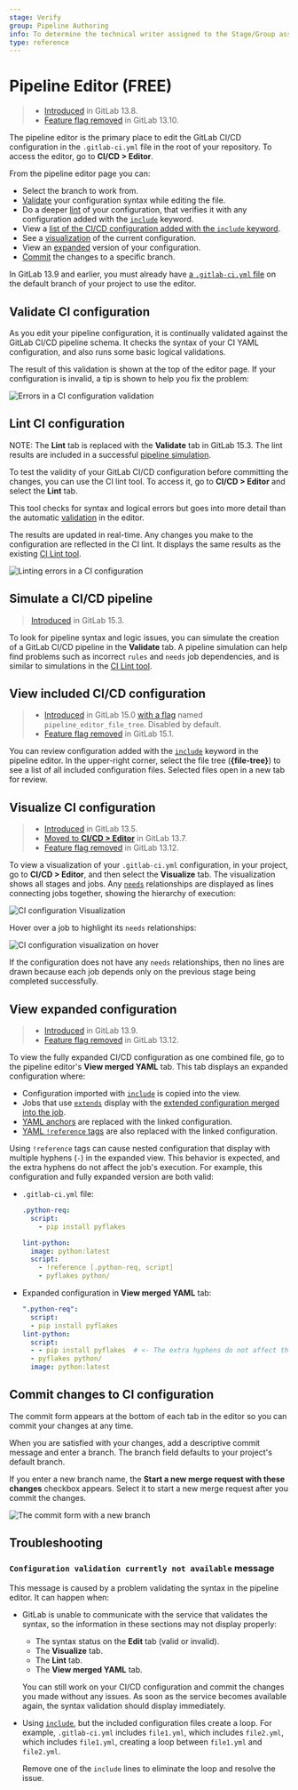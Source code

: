 ```yaml
---
stage: Verify
group: Pipeline Authoring
info: To determine the technical writer assigned to the Stage/Group associated with this page, see https://about.gitlab.com/handbook/product/ux/technical-writing/#assignments
type: reference
---
```


# Pipeline Editor **(FREE)**

> - [Introduced](https://gitlab.com/groups/gitlab-org/-/epics/4540) in GitLab 13.8.
> - [Feature flag removed](https://gitlab.com/gitlab-org/gitlab/-/issues/270059) in GitLab 13.10.

The pipeline editor is the primary place to edit the GitLab CI/CD configuration in
the `.gitlab-ci.yml` file in the root of your repository. To access the editor, go to **CI/CD > Editor**.

From the pipeline editor page you can:

- Select the branch to work from.
- [Validate](#validate-ci-configuration) your configuration syntax while editing the file.
- Do a deeper [lint](#lint-ci-configuration) of your configuration, that verifies it with any configuration
  added with the [`include`](../yaml/index.md#include) keyword.
- View a [list of the CI/CD configuration added with the `include` keyword](#view-included-cicd-configuration).
- See a [visualization](#visualize-ci-configuration) of the current configuration.
- View an [expanded](#view-expanded-configuration) version of your configuration.
- [Commit](#commit-changes-to-ci-configuration) the changes to a specific branch.

In GitLab 13.9 and earlier, you must already have [a `.gitlab-ci.yml` file](../quick_start/index.md#create-a-gitlab-ciyml-file)
on the default branch of your project to use the editor.

## Validate CI configuration

As you edit your pipeline configuration, it is continually validated against the GitLab CI/CD
pipeline schema. It checks the syntax of your CI YAML configuration, and also runs
some basic logical validations.

The result of this validation is shown at the top of the editor page. If your configuration
is invalid, a tip is shown to help you fix the problem:

![Errors in a CI configuration validation](img/pipeline_editor_validate_v13_8.png)

## Lint CI configuration

NOTE:
The **Lint** tab is replaced with the **Validate** tab in GitLab 15.3. The lint results are included
in a successful [pipeline simulation](#simulate-a-cicd-pipeline).

To test the validity of your GitLab CI/CD configuration before committing the changes,
you can use the CI lint tool. To access it, go to **CI/CD > Editor** and select the **Lint** tab.

This tool checks for syntax and logical errors but goes into more detail than the
automatic [validation](#validate-ci-configuration) in the editor.

The results are updated in real-time. Any changes you make to the configuration are
reflected in the CI lint. It displays the same results as the existing [CI Lint tool](../lint.md).

![Linting errors in a CI configuration](img/pipeline_editor_lint_v13_8.png)

## Simulate a CI/CD pipeline

> [Introduced](https://gitlab.com/gitlab-org/gitlab/-/issues/337282) in GitLab 15.3.

To look for pipeline syntax and logic issues, you can simulate the creation of a
GitLab CI/CD pipeline in the **Validate** tab. A pipeline simulation can help find
problems such as incorrect `rules` and `needs` job dependencies, and is similar to
simulations in the [CI Lint tool](../lint.md#simulate-a-pipeline).

## View included CI/CD configuration

> - [Introduced](https://gitlab.com/groups/gitlab-org/-/epics/7064) in GitLab 15.0 [with a flag](../../administration/feature_flags.md) named `pipeline_editor_file_tree`. Disabled by default.
> - [Feature flag removed](https://gitlab.com/gitlab-org/gitlab/-/issues/357219) in GitLab 15.1.

You can review configuration added with the [`include`](../yaml/index.md#include)
keyword in the pipeline editor. In the upper-right corner, select the file tree (**{file-tree}**)
to see a list of all included configuration files. Selected files open in a new tab
for review.

## Visualize CI configuration

> - [Introduced](https://gitlab.com/gitlab-org/gitlab/-/issues/241722) in GitLab 13.5.
> - [Moved to **CI/CD > Editor**](https://gitlab.com/gitlab-org/gitlab/-/issues/263141) in GitLab 13.7.
> - [Feature flag removed](https://gitlab.com/gitlab-org/gitlab/-/issues/290117) in GitLab 13.12.

To view a visualization of your `.gitlab-ci.yml` configuration, in your project,
go to **CI/CD > Editor**, and then select the **Visualize** tab. The
visualization shows all stages and jobs. Any [`needs`](../yaml/index.md#needs)
relationships are displayed as lines connecting jobs together, showing the
hierarchy of execution:

![CI configuration Visualization](img/ci_config_visualization_v13_7.png)

Hover over a job to highlight its `needs` relationships:

![CI configuration visualization on hover](img/ci_config_visualization_hover_v13_7.png)

If the configuration does not have any `needs` relationships, then no lines are drawn because
each job depends only on the previous stage being completed successfully.

## View expanded configuration

> - [Introduced](https://gitlab.com/gitlab-org/gitlab/-/issues/246801) in GitLab 13.9.
> - [Feature flag removed](https://gitlab.com/gitlab-org/gitlab/-/issues/301103) in GitLab 13.12.

To view the fully expanded CI/CD configuration as one combined file, go to the
pipeline editor's **View merged YAML** tab. This tab displays an expanded configuration
where:

- Configuration imported with [`include`](../yaml/index.md#include) is copied into the view.
- Jobs that use [`extends`](../yaml/index.md#extends) display with the
  [extended configuration merged into the job](../yaml/yaml_optimization.md#merge-details).
- [YAML anchors](../yaml/yaml_optimization.md#anchors) are replaced with the linked configuration.
- [YAML `!reference` tags](../yaml/yaml_optimization.md#reference-tags) are also replaced
  with the linked configuration.

Using `!reference` tags can cause nested configuration that display with
multiple hyphens (`-`) in the expanded view. This behavior is expected, and the extra
hyphens do not affect the job's execution. For example, this configuration and
fully expanded version are both valid:

- `.gitlab-ci.yml` file:

  ```yaml
  .python-req:
    script:
      - pip install pyflakes

  lint-python:
    image: python:latest
    script:
      - !reference [.python-req, script]
      - pyflakes python/
  ```

- Expanded configuration in **View merged YAML** tab:

  ```yaml
  ".python-req":
    script:
    - pip install pyflakes
  lint-python:
    script:
    - - pip install pyflakes  # <- The extra hyphens do not affect the job's execution.
    - pyflakes python/
    image: python:latest
  ```

## Commit changes to CI configuration

The commit form appears at the bottom of each tab in the editor so you can commit
your changes at any time.

When you are satisfied with your changes, add a descriptive commit message and enter
a branch. The branch field defaults to your project's default branch.

If you enter a new branch name, the **Start a new merge request with these changes**
checkbox appears. Select it to start a new merge request after you commit the changes.

![The commit form with a new branch](img/pipeline_editor_commit_v13_8.png)

## Troubleshooting

### `Configuration validation currently not available` message

This message is caused by a problem validating the syntax in the pipeline editor.
It can happen when:

- GitLab is unable to communicate with the service that validates the syntax, so the
  information in these sections may not display properly:

  - The syntax status on the **Edit** tab (valid or invalid).
  - The **Visualize** tab.
  - The **Lint** tab.
  - The **View merged YAML** tab.

  You can still work on your CI/CD configuration and commit the changes you made without
  any issues. As soon as the service becomes available again, the syntax validation
  should display immediately.

- Using [`include`](../yaml/index.md#include), but the included configuration files create a loop.
  For example, `.gitlab-ci.yml` includes `file1.yml`, which includes `file2.yml`,
  which includes `file1.yml`, creating a loop between `file1.yml` and `file2.yml`.

  Remove one of the `include` lines to eliminate the loop and resolve the issue.
